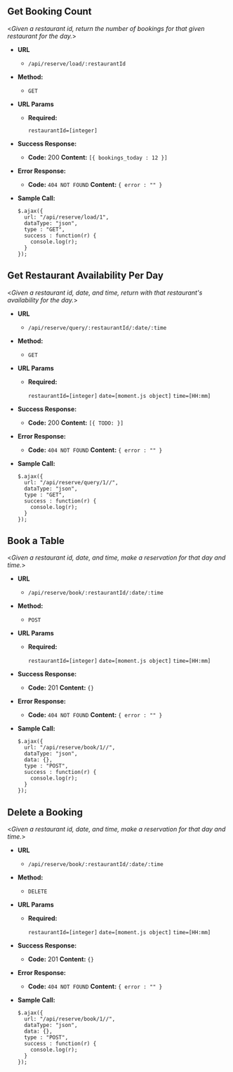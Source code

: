 **Get Booking Count**
----
  <_Given a restaurant id, return the number of bookings for that given restaurant for the day._>

* **URL**

  - `/api/reserve/load/:restaurantId`

* **Method:**

  - `GET`

*  **URL Params**

   - **Required:**

      `restaurantId=[integer]`

* **Success Response:**

  * **Code:** 200
    **Content:** `[{ bookings_today : 12 }]`
 
* **Error Response:**

  * **Code:** `404 NOT FOUND`
    **Content:** `{ error : "" }`

* **Sample Call:**
  ```
  $.ajax({
    url: "/api/reserve/load/1",
    dataType: "json",
    type : "GET",
    success : function(r) {
      console.log(r);
    }
  });
  ```

**Get Restaurant Availability Per Day**
----
  <_Given a restaurant id, date, and time, return with that restaurant's availability for the day._>

* **URL**

  - `/api/reserve/query/:restaurantId/:date/:time`

* **Method:**

  - `GET`

*  **URL Params**

   - **Required:**

      `restaurantId=[integer]`
      `date=[moment.js object]`
      `time=[HH:mm]`

* **Success Response:**

  * **Code:** 200
    **Content:** `[{ TODO: }]`
 
* **Error Response:**

  * **Code:** `404 NOT FOUND`
    **Content:** `{ error : "" }`

* **Sample Call:**
  ```
  $.ajax({
    url: "/api/reserve/query/1//",
    dataType: "json",
    type : "GET",
    success : function(r) {
      console.log(r);
    }
  });
  ```

**Book a Table**
----
  <_Given a restaurant id, date, and time, make a reservation for that day and time._>

* **URL**

  - `/api/reserve/book/:restaurantId/:date/:time`

* **Method:**

  - `POST`

*  **URL Params**

   - **Required:**

      `restaurantId=[integer]`
      `date=[moment.js object]`
      `time=[HH:mm]`

* **Success Response:**

  * **Code:** 201
    **Content:** `{}`
 
* **Error Response:**

  * **Code:** `404 NOT FOUND`
    **Content:** `{ error : "" }`

* **Sample Call:**
  ```
  $.ajax({
    url: "/api/reserve/book/1//",
    dataType: "json",
    data: {},
    type : "POST",
    success : function(r) {
      console.log(r);
    }
  });
  ```

**Delete a Booking**
----
  <_Given a restaurant id, date, and time, make a reservation for that day and time._>

* **URL**

  - `/api/reserve/book/:restaurantId/:date/:time`

* **Method:**

  - `DELETE`

*  **URL Params**

   - **Required:**

      `restaurantId=[integer]`
      `date=[moment.js object]`
      `time=[HH:mm]`

* **Success Response:**

  * **Code:** 201
    **Content:** `{}`
 
* **Error Response:**

  * **Code:** `404 NOT FOUND`
    **Content:** `{ error : "" }`

* **Sample Call:**
  ```
  $.ajax({
    url: "/api/reserve/book/1//",
    dataType: "json",
    data: {},
    type : "POST",
    success : function(r) {
      console.log(r);
    }
  });
  ```